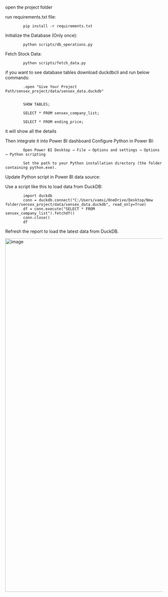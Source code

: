 open the project folder

run requirements.txt file:

            pip install -r requirements.txt


Initialize the Database (Only once):

            python scripts/db_operations.py


Fetch Stock Data:

            python scripts/fetch_data.py


if you want to see database tables download duckdbcli and run below commands:

            .open "Give Your Project Path/sensex_project/data/sensex_data.duckdb" 


            SHOW TABLES;

            SELECT * FROM sensex_company_list;

            SELECT * FROM ending_price;

it will show all the details


Then integrate it into Power BI dashboard
Configure Python in Power BI:

            Open Power BI Desktop → File → Options and settings → Options → Python scripting

            Set the path to your Python installation directory (the folder containing python.exe).

Update Python script in Power BI data source:

Use a script like this to load data from DuckDB:

            import duckdb
            conn = duckdb.connect("C:/Users/vamsi/OneDrive/Desktop/New folder/sensex_project/data/sensex_data.duckdb", read_only=True)
            df = conn.execute("SELECT * FROM sensex_company_list").fetchdf()
            conn.close()
            df

Refresh the report to load the latest data from DuckDB.



<img width="2194" height="1129" alt="image" src="https://github.com/user-attachments/assets/bab4eb03-79f2-4b09-a104-2c8ca13e820d" />


